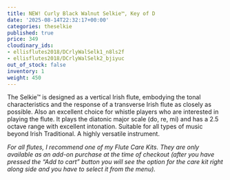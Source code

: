```yaml
---
title: NEW! Curly Black Walnut Selkie™, Key of D
date: '2025-08-14T22:32:17+00:00'
categories: theselkie
published: true
price: 349
cloudinary_ids:
- ellisflutes2018/DCrlyWalSelk1_n8ls2f
- ellisflutes2018/DCrlyWalSelk2_bjiyuc
out_of_stock: false
inventory: 1
weight: 450
---
```


The Selkie™ is designed as a vertical Irish flute, embodying the tonal characteristics and the response of a transverse Irish flute as closely as possible.  Also an excellent choice for whistle players who are interested in playing the flute.   It plays the diatonic major scale (do, re, mi) and has a 2.5 octave range with excellent intonation.  Suitable for all types of music beyond Irish Traditional.  A highly versatile instrument.

*For all flutes, I recommend one of my Flute Care Kits. They are only available as an add-on purchase at the time of checkout (after you have pressed the “Add to cart” button you will see the option for the care kit right along side and you have to select it from the menu).*